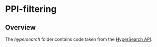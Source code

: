 # PPI-filtering 
## Overview

The _hypersearch_ folder contains code taken from the [HyperSearch API](https://github.com/kevinzakka/hypersearch). 

